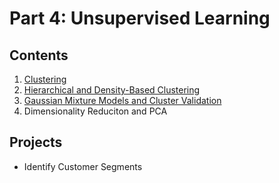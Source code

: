 # Part 4: Unsupervised Learning

## Contents

1. [Clustering](1-clustering/)
1. [Hierarchical and Density-Based Clustering](2-hierarchical-and-density-based-clustering/)
1. [Gaussian Mixture Models and Cluster Validation](3-gaussian-mixture-models-and-clustering/)
1. Dimensionality Reduciton and PCA

## Projects

* Identify Customer Segments
